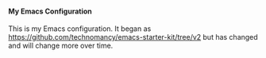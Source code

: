 #### My Emacs Configuration

This is my Emacs configuration. It began as https://github.com/technomancy/emacs-starter-kit/tree/v2 but has changed and will change more over time. 